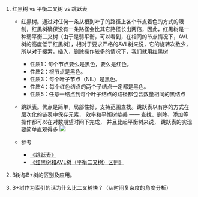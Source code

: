 1. 红黑树 vs 平衡二叉树 vs 跳跃表
    - 红黑树。通过对任何一条从根到叶子的路径上各个节点着色的方式的限制，红黑树确保没有一条路径会比其它路径长出两倍，因此，红黑树是一种弱平衡二叉树（由于是弱平衡，可以看到，在相同的节点情况下，AVL树的高度低于红黑树），相对于要求严格的AVL树来说，它的旋转次数少，所以对于搜索，插入，删除操作较多的情况下，我们就用红黑树
      - 性质1：每个节点要么是黑色，要么是红色。
      - 性质2：根节点是黑色。
      - 性质3：每个叶子节点（NIL）是黑色。
      - 性质4：每个红色结点的两个子结点一定都是黑色。
      - 性质5：任意一结点到每个叶子结点的路径都包含数量相同的黑结点
    - 跳跃表。优点是简单，局部性好，支持范围查找。跳跃表以有序的方式在层次化的链表中保存元素， 效率和平衡树媲美 —— 查找、删除、添加等操作都可以在对数期望时间下完成， 并且比起平衡树来说， 跳跃表的实现要简单直观得多
    ![](http://images-1251273400.cosgz.myqcloud.com/20201008164240.png)

    - 参考
      - [《跳跃表》](https://redisbook.readthedocs.io/en/latest/internal-datastruct/skiplist.html)
      - [《红黑树和AVL树（平衡二叉树）区别》](https://blog.csdn.net/u010899985/article/details/80981053)

2. B树与B+树的区别及应用。

3. B+树作为索引的话为什么比二叉树快？（从时间复杂度的角度分析）